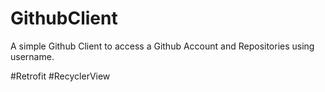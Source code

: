 # GithubClient
A simple Github Client to access a Github Account and Repositories using username.

#Retrofit #RecyclerView 
